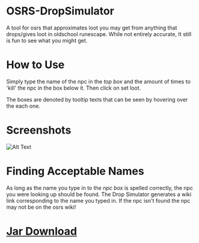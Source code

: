 # OSRS-DropSimulator
A tool for osrs that approximates loot you may get from anything that drops/gives loot in oldschool runescape.
While not entirely accurate, It still is fun to see what you might get.
# How to Use
Simply type the name of the npc in the *top box* and the amount of times to 'kill' the npc in the box below it.
Then click on set loot.

The boxes are denoted by tooltip texts that can be seen by hovering over the each one.

# Screenshots
![Alt Text](http://i.imgur.com/2dkfwlu.png "Screenshot")

# Finding Acceptable Names
As long as the name you type in to the *npc box* is spelled correctly, the npc you were looking up should be found. The Drop Simulator generates a wiki link corresponding to the name you typed in. If the npc isn't found the npc may not be on the osrs wiki!

# [Jar Download](http://tinyurl.com/h4onf3h)

